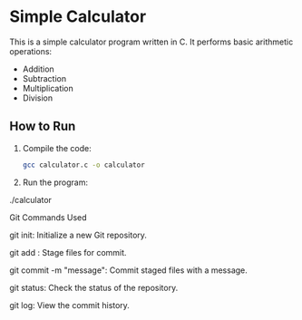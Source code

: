 # Simple Calculator

This is a simple calculator program written in C. It performs basic arithmetic operations:
- Addition
- Subtraction
- Multiplication
- Division

## How to Run
1. Compile the code:
   ```bash
   gcc calculator.c -o calculator

2. Run the program:

./calculator



Git Commands Used

git init: Initialize a new Git repository.

git add <file>: Stage files for commit.

git commit -m "message": Commit staged files with a message.

git status: Check the status of the repository.

git log: View the commit history.